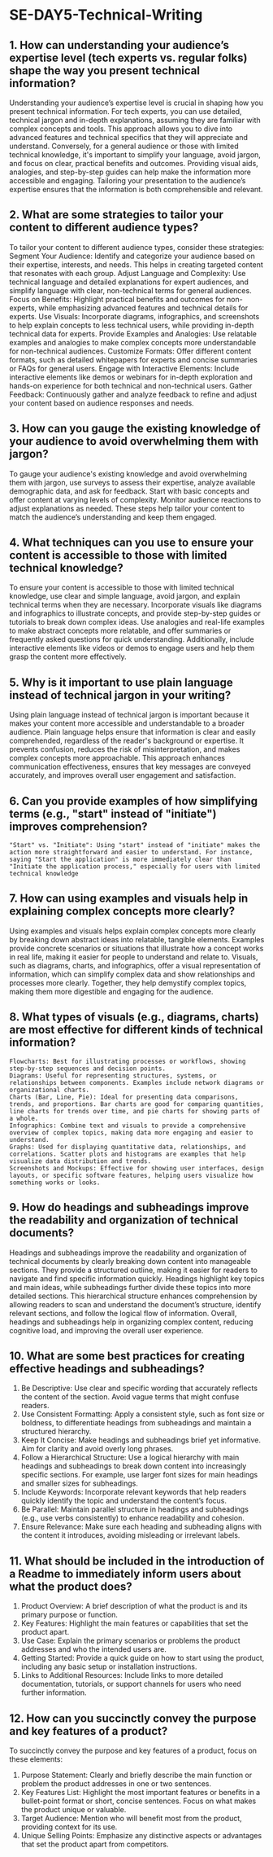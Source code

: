 # SE-DAY5-Technical-Writing
## 1. How can understanding your audience’s expertise level (tech experts vs. regular folks) shape the way you present technical information?
Understanding your audience’s expertise level is crucial in shaping how you present technical information. For tech experts, you can use detailed, technical jargon and in-depth explanations, assuming they are familiar with complex concepts and tools. This approach allows you to dive into advanced features and technical specifics that they will appreciate and understand. Conversely, for a general audience or those with limited technical knowledge, it's important to simplify your language, avoid jargon, and focus on clear, practical benefits and outcomes. Providing visual aids, analogies, and step-by-step guides can help make the information more accessible and engaging. Tailoring your presentation to the audience’s expertise ensures that the information is both comprehensible and relevant.
## 2. What are some strategies to tailor your content to different audience types?
To tailor your content to different audience types, consider these strategies:
  Segment Your Audience: Identify and categorize your audience based on their expertise, interests, and needs. This helps in creating targeted content that resonates with each group.
  Adjust Language and Complexity: Use technical language and detailed explanations for expert audiences, and simplify language with clear, non-technical terms for general audiences.
  Focus on Benefits: Highlight practical benefits and outcomes for non-experts, while emphasizing advanced features and technical details for experts.
  Use Visuals: Incorporate diagrams, infographics, and screenshots to help explain concepts to less technical users, while providing in-depth technical data for experts.
  Provide Examples and Analogies: Use relatable examples and analogies to make complex concepts more understandable for non-technical audiences.
  Customize Formats: Offer different content formats, such as detailed whitepapers for experts and concise summaries or FAQs for general users.
  Engage with Interactive Elements: Include interactive elements like demos or webinars for in-depth exploration and hands-on experience for both technical and non-technical users.
  Gather Feedback: Continuously gather and analyze feedback to refine and adjust your content based on audience responses and needs.
## 3. How can you gauge the existing knowledge of your audience to avoid overwhelming them with jargon?
To gauge your audience's existing knowledge and avoid overwhelming them with jargon, use surveys to assess their expertise, analyze available demographic data, and ask for feedback. Start with basic concepts and offer content at varying levels of complexity. Monitor audience reactions to adjust explanations as needed. These steps help tailor your content to match the audience’s understanding and keep them engaged.
## 4. What techniques can you use to ensure your content is accessible to those with limited technical knowledge?
To ensure your content is accessible to those with limited technical knowledge, use clear and simple language, avoid jargon, and explain technical terms when they are necessary. Incorporate visuals like diagrams and infographics to illustrate concepts, and provide step-by-step guides or tutorials to break down complex ideas. Use analogies and real-life examples to make abstract concepts more relatable, and offer summaries or frequently asked questions for quick understanding. Additionally, include interactive elements like videos or demos to engage users and help them grasp the content more effectively.
## 5. Why is it important to use plain language instead of technical jargon in your writing?
Using plain language instead of technical jargon is important because it makes your content more accessible and understandable to a broader audience. Plain language helps ensure that information is clear and easily comprehended, regardless of the reader's background or expertise. It prevents confusion, reduces the risk of misinterpretation, and makes complex concepts more approachable. This approach enhances communication effectiveness, ensures that key messages are conveyed accurately, and improves overall user engagement and satisfaction.
## 6. Can you provide examples of how simplifying terms (e.g., "start" instead of "initiate") improves comprehension?
    "Start" vs. "Initiate": Using "start" instead of "initiate" makes the action more straightforward and easier to understand. For instance, saying "Start the application" is more immediately clear than "Initiate the application process," especially for users with limited technical knowledge
## 7. How can using examples and visuals help in explaining complex concepts more clearly?
Using examples and visuals helps explain complex concepts more clearly by breaking down abstract ideas into relatable, tangible elements. Examples provide concrete scenarios or situations that illustrate how a concept works in real life, making it easier for people to understand and relate to. Visuals, such as diagrams, charts, and infographics, offer a visual representation of information, which can simplify complex data and show relationships and processes more clearly. Together, they help demystify complex topics, making them more digestible and engaging for the audience.
## 8. What types of visuals (e.g., diagrams, charts) are most effective for different kinds of technical information?
    Flowcharts: Best for illustrating processes or workflows, showing step-by-step sequences and decision points.
    Diagrams: Useful for representing structures, systems, or relationships between components. Examples include network diagrams or organizational charts.
    Charts (Bar, Line, Pie): Ideal for presenting data comparisons, trends, and proportions. Bar charts are good for comparing quantities, line charts for trends over time, and pie charts for showing parts of a whole.
    Infographics: Combine text and visuals to provide a comprehensive overview of complex topics, making data more engaging and easier to understand.
    Graphs: Used for displaying quantitative data, relationships, and correlations. Scatter plots and histograms are examples that help visualize data distribution and trends.
    Screenshots and Mockups: Effective for showing user interfaces, design layouts, or specific software features, helping users visualize how something works or looks.
## 9. How do headings and subheadings improve the readability and organization of technical documents?
Headings and subheadings improve the readability and organization of technical documents by clearly breaking down content into manageable sections. They provide a structured outline, making it easier for readers to navigate and find specific information quickly. Headings highlight key topics and main ideas, while subheadings further divide these topics into more detailed sections. This hierarchical structure enhances comprehension by allowing readers to scan and understand the document’s structure, identify relevant sections, and follow the logical flow of information. Overall, headings and subheadings help in organizing complex content, reducing cognitive load, and improving the overall user experience.
## 10. What are some best practices for creating effective headings and subheadings?
1. Be Descriptive: Use clear and specific wording that accurately reflects the content of the section. Avoid vague terms that might confuse readers.
2. Use Consistent Formatting: Apply a consistent style, such as font size or boldness, to differentiate headings from subheadings and maintain a structured hierarchy.
3. Keep It Concise: Make headings and subheadings brief yet informative. Aim for clarity and avoid overly long phrases.
4. Follow a Hierarchical Structure: Use a logical hierarchy with main headings and subheadings to break down content into increasingly specific sections. For example, use larger font sizes for main headings and smaller sizes for subheadings.
5. Include Keywords: Incorporate relevant keywords that help readers quickly identify the topic and understand the content’s focus.
6. Be Parallel: Maintain parallel structure in headings and subheadings (e.g., use verbs consistently) to enhance readability and cohesion.
7. Ensure Relevance: Make sure each heading and subheading aligns with the content it introduces, avoiding misleading or irrelevant labels.
## 11. What should be included in the introduction of a Readme to immediately inform users about what the product does?
1. Product Overview: A brief description of what the product is and its primary purpose or function.
2. Key Features: Highlight the main features or capabilities that set the product apart.
3. Use Case: Explain the primary scenarios or problems the product addresses and who the intended users are.
4. Getting Started: Provide a quick guide on how to start using the product, including any basic setup or installation instructions.
5. Links to Additional Resources: Include links to more detailed documentation, tutorials, or support channels for users who need further information.
## 12. How can you succinctly convey the purpose and key features of a product?
To succinctly convey the purpose and key features of a product, focus on these elements:
1. Purpose Statement: Clearly and briefly describe the main function or problem the product addresses in one or two sentences.
2. Key Features List: Highlight the most important features or benefits in a bullet-point format or short, concise sentences. Focus on what makes the product unique or valuable.
3. Target Audience: Mention who will benefit most from the product, providing context for its use.
4. Unique Selling Points: Emphasize any distinctive aspects or advantages that set the product apart from competitors.
